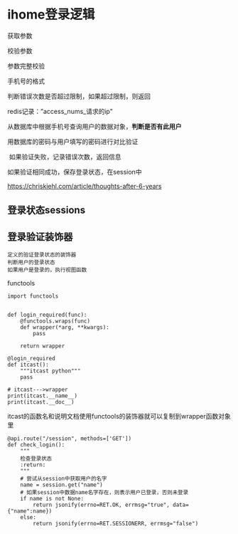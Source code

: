 # ihome登录逻辑

获取参数

校验参数

参数完整校验

手机号的格式

判断错误次数是否超过限制，如果超过限制，则返回

redis记录：”access_nums_请求的ip"

从数据库中根据手机号查询用户的数据对象，**判断是否有此用户**

用数据库的密码与用户填写的密码进行对比验证

​	如果验证失败，记录错误次数，返回信息

如果验证相同成功，保存登录状态，在session中



https://chriskiehl.com/article/thoughts-after-6-years





## 登录状态sessions



## 登录验证装饰器

```
定义的验证登录状态的装饰器
判断用户的登录状态
如果用户是登录的，执行视图函数
```





functools

```
import functools


def login_required(func):
    @functools.wraps(func)
    def wrapper(*arg, **kwargs):
        pass

    return wrapper

@login_required
def itcast():
    """itcast python"""
    pass

# itcast--->wrapper
print(itcast.__name__)
print(itcast.__doc__)
```

itcast的函数名和说明文档使用functools的装饰器就可以复制到wrapper函数对象里

```
@api.route("/session", methods=['GET'])
def check_login():
    """
    检查登录状态
    :return:
    """
    # 尝试从session中获取用户的名字
    name = session.get("name")
    # 如果session中数据name名字存在，则表示用户已登录，否则未登录
    if name is not None:
        return jsonify(errno=RET.OK, errmsg="true", data={"name":name})
    else:
        return jsonify(errno=RET.SESSIONERR, errmsg="false")
```

